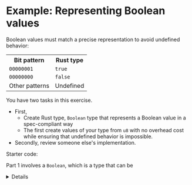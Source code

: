 # Example: Representing Boolean values

Boolean values must match a precise representation to avoid undefined behavior:

<table>
    <tr>
        <th>Bit pattern</th><th>Rust type</th>
    </tr>
    <tr>
        <td><code class="hljs">00000001</code></td><td><code class="hljs">true</code></td>
    </tr>
    <tr>
        <td><code class="hljs">00000000</code></td><td><code class="hljs">false</code></td>
    </tr>
    <tr>
        <td>Other patterns</td><td>Undefined</td>
    </tr>
</table>

You have two tasks in this exercise.

- First,
  - Create Rust type, `Boolean` type that represents a Boolean value in a
    spec-compliant way
  - The first create values of your type from `u8` with no overhead cost while
    ensuring that undefined behavior is impossible.
- Secondly, review someone else's implementation.

Starter code:

Part 1 involves a `Boolean`, which is a type that can be

<details>

Admittedly, there isn't much starter code.

## Discussion

- The critical point in these reviews is that learners accurately describe the
  contract that callers need to uphold when converting from `u8`. It should be
  well described in a Safety section of the docstring.
- Functions should have an `#[inline(always)]` annotation as Rust's `Copy` trait
  involves memcpy. We want the compiler to erase the function call

> _Aside: TransmuteFrom trait_
>
> The standard library contains a nightly feature, `transmutability` which
> defines the [`std::mem::TransmuteFrom`] trait for performing this kind of
> operation. This is one of the outputs from the [Safe Transmute Project] within
> the Rust compiler team.

[`transmutability`]: https://github.com/rust-lang/rust/issues/99571
[Safe Transmute Project]: https://github.com/rust-lang/project-safe-transmute
[`std::mem::TransmuteFrom`]: https://doc.rust-lang.org/std/mem/trait.TransmuteFrom.html

### Picking a data structure

**Newtype wrapping u8**

The orthodox strategy will be to wrap `u8` in a struct:

```rust
struct Boolean(u8);
```

This ensures that the representation is the same as `u8`.

**Newtype wrapping bool**

Hopefully, you will have some learners will wrap `bool` as a newtype:

```rust
struct Boolean(bool);
```

At first, this may look like a bit of a cheat code for the exercise. It won't
avoid the need to convert from `u8`, however.

Wrapping `bool` includes the bonus that you can guarantee--in so far as you can
guarantee Rust's own behavior--that `Boolean` is spec-compliant with `bool`.

It may also look redundant - why bother creating a new type when it doesn't
perform as a `bool`? Because it gives us complete control over the trait system.

**Union**

An alternative strategy would be to use a `union`:

```rust
union Byte {
    u8,
    bool,
}
```

This isn't advised. It means that the value will _never_ be able to be
considered safe to access. Callers will need to ensure that they comply with the
rules at every interaction with the type.

**Typestate**

Some advanced programmers may attempt to encode Boolean values as zero-sized
types in the type system. If you receive questions about this, gently nudge them
back to including the byte.

```rust
struct True;
struct False;
```

There are a couple of reasons for this. First, zero-sized types do not obey the
width and alignment requirements of the spec for `bool`. Secondly, they're very
difficult to work with in practice.

If they wish to make use of the typestate pattern, then a possible alternative
would be to .

```rust
struct Boolean(bool);
struct True(bool);
struct False(bool);
```

## Code review

Suggest that there be some advice

</details>
